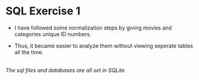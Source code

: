 # SQL Exercise 1
* I have followed some normalization steps by giving movies and categories unique ID numbers.

* Thus, it became easier to analyze them without viewing seperate tables all the time.
<br>
<i>The sql files and databases are all set in SQLite.</i>
